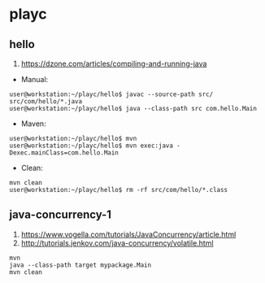 # playc

## hello

1. https://dzone.com/articles/compiling-and-running-java

* Manual:
```
user@workstation:~/playc/hello$ javac --source-path src/ src/com/hello/*.java
user@workstation:~/playc/hello$ java --class-path src com.hello.Main
```
* Maven:
```
user@workstation:~/playc/hello$ mvn
user@workstation:~/playc/hello$ mvn exec:java -Dexec.mainClass=com.hello.Main
```
* Clean:
```
mvn clean
user@workstation:~/playc/hello$ rm -rf src/com/hello/*.class
```

## java-concurrency-1

1. https://www.vogella.com/tutorials/JavaConcurrency/article.html
2. http://tutorials.jenkov.com/java-concurrency/volatile.html

```
mvn
java --class-path target mypackage.Main
mvn clean
```